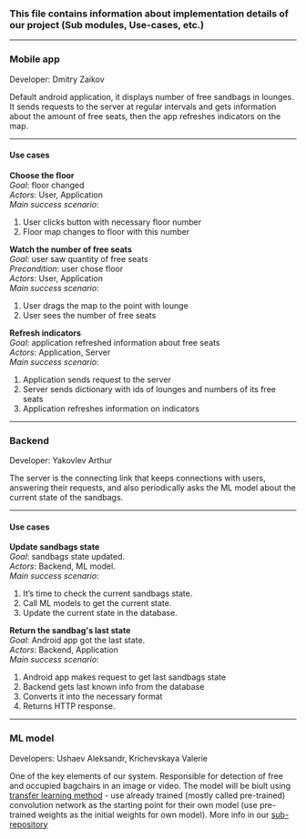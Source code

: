 ### This file contains information about implementation details of our project (Sub modules, Use-cases, etc.)
---

### Mobile app

Developer: Dmitry Zaikov

Default android application, it displays number of free sandbags in lounges. It sends requests to the server at regular intervals and gets information about the amount of free seats, then the app refreshes indicators on the map.

---

#### Use cases

**Choose the floor**  
*Goal*: floor changed  
*Actors*: User, Application  
*Main success scenario*:  
1) User clicks button with necessary floor number  
2) Floor map changes to floor with this number


**Watch the number of free seats**  
*Goal*: user saw quantity of free seats  
*Precondition*: user chose floor   
*Actors*: User, Application  
*Main success scenario*:  
1) User drags the map to the point with lounge
2) User sees the number of free seats

**Refresh indicators**  
*Goal*: application refreshed information about free seats  
*Actors*: Application, Server  
*Main success scenario*:  
1) Application sends request to the server
2) Server sends dictionary with ids of lounges and numbers of its free seats
3) Application refreshes information on indicators

---

### Backend

Developer: Yakovlev Arthur

The server is the connecting link that keeps connections with users, answering their requests, and also periodically asks the ML model about the current state of the sandbags.

---

#### Use cases

**Update sandbags state**  
*Goal*: sandbags state updated.  
*Actors*: Backend, ML model.  
*Main success scenario*:  
1) It’s time to check the current sandbags state.
2) Call ML models to get the current state.
3) Update the current state in the database.

**Return the sandbag's last state**  
*Goal*: Android app got the last state.  
*Actors*: Backend, Application  
*Main success scenario*:  
1) Android app makes request to get last sandbags state
2) Backend gets last known info from the database
3) Converts it into the necessary format
4) Returns HTTP response. 

---

### ML model

Developers: Ushaev Aleksandr, Krichevskaya Valerie

One of the key elements of our system. Responsible for detection of free and occupied bagchairs in an image or video. The model will be biult using [transfer learning method](https://en.wikipedia.org/wiki/Transfer_learning#:~:text=Transfer%20learning%20(TL)%20is%20a,when%20trying%20to%20recognize%20trucks.) - use already trained (mostly called pre-trained) convolution network as the starting point for their own model (use pre-trained weights as the initial weights for own model). More info in our [sub-repository](https://github.com/a1usha/bag-chair-model)
